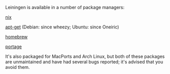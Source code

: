 Leiningen is available in a number of package managers:

[nix](https://nixos.org/websvn/nix/nixpkgs/trunk/pkgs/development/tools/build-managers/leiningen/default.nix)

[apt-get](http://packages.debian.org/sid/leiningen) (Debian: since wheezy; Ubuntu: since Oneiric)

[homebrew](https://github.com/mxcl/homebrew/blob/master/Library/Formula/leiningen.rb)

[portage](https://github.com/nCdy/nCdy-overlay/blob/master/dev-lang/leiningen/leiningen-9999.ebuild)

It's also packaged for MacPorts and Arch Linux, but both of these
packages are unmaintained and have had several bugs reported; it's
advised that you avoid them.